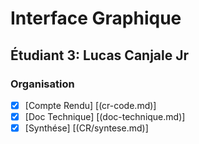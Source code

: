 # Interface Graphique

## Étudiant 3: Lucas Canjale Jr

### Organisation
- [x] [Compte Rendu] [(cr-code.md)]
- [x] [Doc Technique] [(doc-technique.md)]
- [x] [Synthése] [(CR/syntese.md)]
